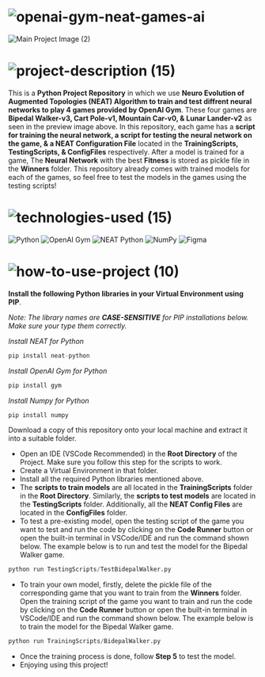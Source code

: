 <!-- Project Name -->
# ![openai-gym-neat-games-ai](https://user-images.githubusercontent.com/95453430/164316726-ccdf6cd1-9477-4fa5-8a4f-46bb593f051e.svg)

<!-- Project Images -->

![Main Project Image (2)](https://user-images.githubusercontent.com/95453430/164322954-8513aab6-77b2-4de0-95e0-83e1bac98302.png)

<!-- Project Description -->
# ![project-description (15)](https://user-images.githubusercontent.com/95453430/164316736-e7d901d6-8fbc-4fca-9d62-2d3124986ff5.svg)

This is a **Python Project Repository** in which we use **Neuro Evolution of Augmented Topologies (NEAT) Algorithm to train and test diffrent neural networks to play 4 games provided by OpenAI Gym**. These four games are **Bipedal Walker-v3, Cart Pole-v1, Mountain Car-v0, & Lunar Lander-v2** as seen in the preview image above. In this repository, each game has a **script for training the neural network, a script for testing the neural network on the game, & a NEAT Configuration File** located in the **TrainingScripts, TestingScripts, & ConfigFiles** respectively. After a model is trained for a game, The **Neural Network** with the best **Fitness** is stored as pickle file in the **Winners** folder. This repository already comes with trained models for each of the games, so feel free to test the models in the games using the testing scripts!

<!-- Project Tech-Stack -->
# ![technologies-used (15)](https://user-images.githubusercontent.com/95453430/164316742-1e6675db-1d60-42f2-b566-abed44c9aae8.svg)

![Python](https://img.shields.io/badge/python-3670A0?style=for-the-badge&logo=python&logoColor=ffdd54)
![OpenAI Gym](https://img.shields.io/badge/OpenAI%20Gym-0081A5?style=for-the-badge&logo=OpenAI-Gym&logoColor=white)
![NEAT Python](https://img.shields.io/badge/NEAT%20python-3670A0?style=for-the-badge&logo=python&logoColor=ffdd54)
![NumPy](https://img.shields.io/badge/numpy-%23013243.svg?style=for-the-badge&logo=numpy&logoColor=white)
![Figma](https://img.shields.io/badge/figma-%23F24E1E.svg?style=for-the-badge&logo=figma&logoColor=white)

<!-- How To Use Project -->
# ![how-to-use-project (10)](https://user-images.githubusercontent.com/95453430/164316747-f096ecad-cdad-40dd-8184-6dd486ec46c7.svg)

**Install the following Python libraries in your Virtual Environment using PIP**.

*Note: The library names are **CASE-SENSITIVE** for PIP installations below. Make sure your type them correctly.*

*Install NEAT for Python*
```Python
pip install neat-python
```

*Install OpenAI Gym for Python*
```Python
pip install gym
```

*Install Numpy for Python*
```Python
pip install numpy
```

Download a copy of this repository onto your local machine and extract it into a suitable folder.
- Open an IDE (VSCode Recommended) in the **Root Directory** of the Project. Make sure you follow this step for the scripts to work.
- Create a Virtual Environment in that folder.
- Install all the required Python libraries mentioned above.
- The **scripts to train models** are all located in the **TrainingScripts** folder in the **Root Directory**. Similarly, the **scripts to test models** are located in the **TestingScripts** folder. Additionally, all the **NEAT Config Files** are located in the **ConfigFiles** folder.
- To test a pre-existing model, open the testing script of the game you want to test and run the code by clicking on the **Code Runner** button or open the built-in terminal in VSCode/IDE and run the command shown below. The example below is to run and test the model for the Bipedal Walker game.
```Python
python run TestingScripts/TestBidepalWalker.py
```
- To train your own model, firstly, delete the pickle file of the corresponding game that you want to train from the **Winners** folder. Open the training script of the game you want to train and run the code by clicking on the **Code Runner** button or open the built-in terminal in VSCode/IDE and run the command shown below. The example below is to train the model for the Bipedal Walker game.
```Python
python run TrainingScripts/BidepalWalker.py
```
- Once the training process is done, follow **Step 5** to test the model.
- Enjoying using this project!
